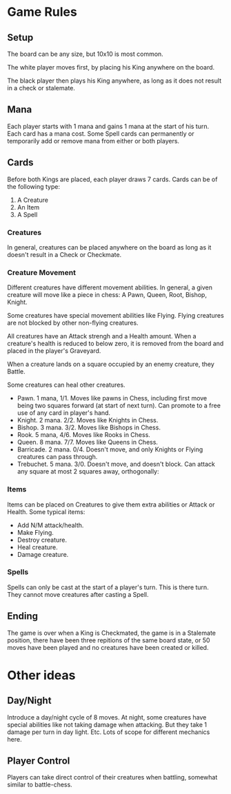 # Game Rules

## Setup

The board can be any size, but 10x10 is most common.

The white player moves first, by placing his King anywhere on the board.

The black player then plays his King anywhere, as long as it does not result in a check or stalemate.

## Mana

Each player starts with 1 mana and gains 1 mana at the start of his turn. Each card has a mana cost. Some Spell cards can permanently or temporarily add or remove mana from either or both players.

## Cards

Before both Kings are placed, each player draws 7 cards. Cards can be of the following type:

1. A Creature
1. An Item
1. A Spell

### Creatures

In general, creatures can be placed anywhere on the board as long as it doesn't result in a Check or Checkmate.

### Creature Movement

Different creatures have different movement abilities. In general, a given creature will move like a piece in chess: A Pawn, Queen, Root, Bishop, Knight.

Some creatures have special movement abilities like Flying. Flying creatures are not blocked by other non-flying creatures.

All creatures have an Attack strengh and a Health amount. When a creature's health is reduced to below zero, it is removed from the board and placed in the player's Graveyard.

When a creature lands on a square occupied by an enemy creature, they Battle.

Some creatures can heal other creatures.

* Pawn. 1 mana, 1/1. Moves like pawns in Chess, including first move being two squares forward (at start of next turn). Can promote to a free use of any card in player's hand.
* Knight. 2 mana. 2/2. Moves like Knights in Chess.
* Bishop. 3 mana. 3/2. Moves like Bishops in Chess.
* Rook. 5 mana, 4/6. Moves like Rooks in Chess.
* Queen. 8 mana. 7/7. Moves like Queens in Chess.
* Barricade. 2 mana. 0/4. Doesn't move, and only Knights or Flying creatures can pass through.
* Trebuchet. 5 mana. 3/0. Doesn't move, and doesn't block. Can attack any square at most 2 squares away, orthogonally:

### Items

Items can be placed on Creatures to give them extra abilities or Attack or Health. Some typical items:

* Add N/M attack/health.
* Make Flying.
* Destroy creature.
* Heal creature.
* Damage creature.

### Spells

Spells can only be cast at the start of a player's turn. This is there turn. They cannot move creatures after casting a Spell.

## Ending

The game is over when a King is Checkmated, the game is in a Stalemate position, there have been three repitions of the same board state, or 50 moves have been played and no creatures have been created or killed.

# Other ideas

## Day/Night

Introduce a day/night cycle of 8 moves. At night, some creatures have special abilities like not taking damage when attacking. But they take 1 damage per turn in day light. Etc. Lots of scope for different mechanics here.

## Player Control

Players can take direct control of their creatures when battling, somewhat similar to battle-chess.





